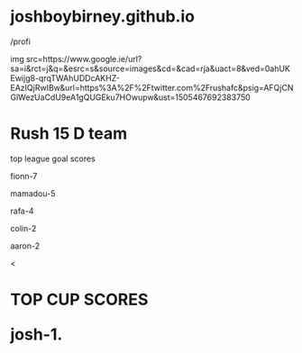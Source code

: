 # joshboybirney.github.io                     

<!DOCTYPE html>/profi
<html>
<head>
<title>Page Title</title>
</head>
                                                                                      </p>img src=https://www.google.ie/url?sa=i&rct=j&q=&esrc=s&source=images&cd=&cad=rja&uact=8&ved=0ahUKEwijg8-qrqTWAhUDDcAKHZ-EAzIQjRwIBw&url=https%3A%2F%2Ftwitter.com%2Frushafc&psig=AFQjCNGlWezUaCdU9eA1gQUGEku7HOwupw&ust=1505467692383750
   
 


<body>

<h1>Rush 15 D team </h1>
<p>top league goal scores </p>
<p> fionn-7</p>
<p>  mamadou-5</p>
<p>  rafa-4<p/>
<p>  colin-2<p/>
<p>  aaron-2<p/>
</body>
</html>


<
   <h1> TOP CUP SCORES </p>
  <p> josh-1.
  
 






                                             



